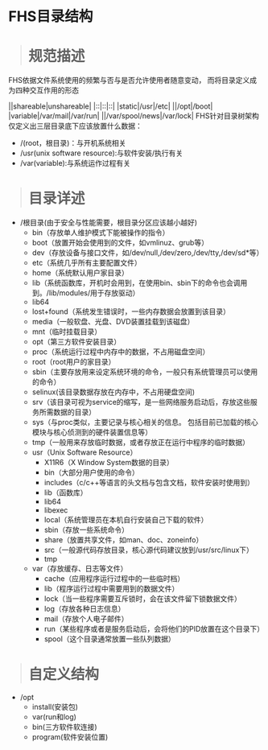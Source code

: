 # FHS目录结构 #
> # 规范描述 #

FHS依据文件系统使用的频繁与否与是否允许使用者随意变动， 而将目录定义成为四种交互作用的形态

||shareable|unshareable|
|::|::|::|
|static|/usr|/etc|
||/opt|/boot|
|variable|/var/mail|/var/run|
||/var/spool/news|/var/lock|
FHS针对目录树架构仅定义出三层目录底下应该放置什么数据：
* /(root，根目录)：与开机系统相关
* /usr(unix software resource):与软件安装/执行有关
* /var(variable):与系统运作过程有关

> # 目录详述 #

* /根目录(由于安全与性能需要，根目录分区应该越小越好)
  * bin（存放单人维护模式下能被操作的指令）
  * boot（放置开始会使用到的文件，如vmlinuz、grub等）
  * dev（存放设备与接口文件，如/dev/null,/dev/zero,/dev/tty,/dev/sd*等）
  * etc（系统几乎所有主要配置文件）
  * home（系统默认用户家目录）
  * lib（系统函数库，开机时会用到，在使用bin、sbin下的命令也会调用到。/lib/modules/用于存放驱动）
  * lib64
  * lost+found（系统发生错误时，一些内存数据会放置到该目录）
  * media（一般软盘、光盘、DVD装置挂载到该磁盘）
  * mnt（临时挂载目录）
  * opt（第三方软件安装目录）
  * proc（系统运行过程中内存中的数据，不占用磁盘空间）
  * root（root用户的家目录）
  * sbin（主要存放用来设定系统环境的命令，一般只有系统管理员可以使用的命令）
  * selinux(该目录数据存放在内存中，不占用硬盘空间)
  * srv（该目录可视为service的缩写，是一些网络服务启动后，存放这些服务所需数据的目录）
  * sys（与proc类似，主要记录与核心相关的信息。 包括目前已加载的核心模块与核心侦测到的硬件装置信息等）
  * tmp（一般用来存放临时数据，或者存放正在运行中程序的临时数据）
  * usr（Unix Software Resource）
    * X11R6（X Window System数据的目录）
    * bin（大部分用户使用的命令）
    * includes（c/c++等语言的头文档与包含文档，软件安装时使用到）
    * lib（函数库）
    * lib64
    * libexec
    * local（系统管理员在本机自行安装自己下载的软件）
    * sbin（存放一些系统命令）
    * share（放置共享文件，如man、doc、zoneinfo）
    * src（一般源代码存放目录，核心源代码建议放到/usr/src/linux下）
    * tmp
  * var（存放缓存、日志等文件）
    * cache（应用程序运行过程中的一些临时档）
    * lib（程序运行过程中需要用到的数据文件）
    * lock（当一些程序需要互斥锁时，会在该文件留下锁数据文件）
    * log（存放各种日志信息）
    * mail（存放个人电子邮件）
    * run（某些程序或者是服务启动后，会将他们的PID放置在这个目录下）
    * spool（这个目录通常放置一些队列数据）

> # 自定义结构 #
* /opt
  * install(安装包)
  * var(run和log)
  * bin(三方软件软连接)
  * program(软件安装位置)

